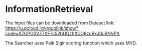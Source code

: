 # InformationRetrieval

The Input files can be downloaded from
Dataset link: https://u.pcloud.link/publink/show?code=XZOPO0VZ7XF7c52bUQzhXCO8zoBxJ0uRNVPX


The Searcher uses Paik Sigir scoring function which uses MVD.
